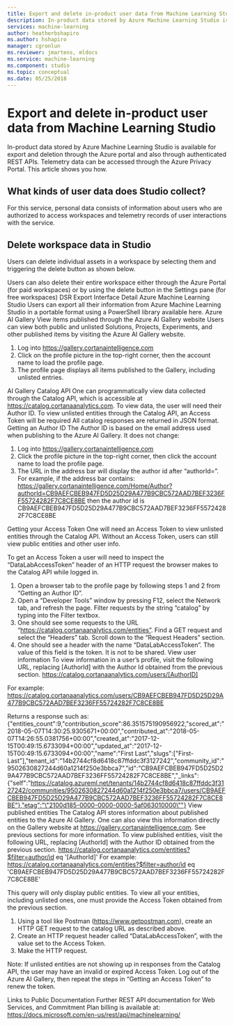 ```yaml
---
title: Export and delete in-product user data from Machine Learning Studio - Azure | Microsoft Docs
description: In-product data stored by Azure Machine Learning Studio is available for export and deletion through the Azure portal and also through authenticated REST APIs. Telemetry data can be accessed through the Azure Privacy Portal. This article shows you how.
services: machine-learning
author: heatherbshapiro
ms.author: hshapiro
manager: cgronlun
ms.reviewer: jmartens, mldocs
ms.service: machine-learning
ms.component: studio
ms.topic: conceptual
ms.date: 05/25/2018
---
```


# Export and delete in-product user data from Machine Learning Studio

In-product data stored by Azure Machine Learning Studio is available for export and deletion through the Azure portal and also through authenticated REST APIs. Telemetry data can be accessed through the Azure Privacy Portal. This article shows you how.

## What kinds of user data does Studio collect?

For this service, personal data consists of information about users who are authorized to access workspaces and telemetry records of user interactions with the service.

## Delete workspace data in Studio 

Users can delete individual assets in a workspace by selecting them and triggering the delete button as shown below.
 
Users can also delete their entire workspace either through the Azure Portal (for paid workspaces) or by using the delete button in the Settings pane (for free workspaces) 
DSR Export Interface Detail
Azure Machine Learning Studio
Users can export all their information from Azure Machine Learning Studio in a portable format using a PowerShell library available here.
Azure AI Gallery
View items published through the Azure AI Gallery website
Users can view both public and unlisted Solutions, Projects, Experiments, and other published items by visiting the Azure AI Gallery website.
1.	Log into https://gallery.cortanaintelligence.com
2.	Click on the profile picture in the top-right corner, then the account name to load the profile page.
3.	The profile page displays all items published to the Gallery, including unlisted entries.

AI Gallery Catalog API
One can programmatically view data collected through the Catalog API, which is accessible at https://catalog.cortanaanalytics.com. To view data, the user will need their Author ID.  To view unlisted entities through the Catalog API, an Access Token will be required
All catalog responses are returned in JSON format.
Getting an Author ID
The Author ID is based on the email address used when publishing to the Azure AI Gallery. It does not change:
1.	Log into https://gallery.cortanaintelligence.com
2.	Click the profile picture in the top-right corner, then click the account name to load the profile page.
3.	The URL in the address bar will display the author id after “authorId=”. For example, if the address bar contains:
https://gallery.cortanaintelligence.com/Home/Author?authorId=CB9AEFCBEB947FD5D25D29A477B9CBC572AAD7BEF3236FF55724282F7C8CE8BE
then the author id is
CB9AEFCBEB947FD5D25D29A477B9CBC572AAD7BEF3236FF55724282F7C8CE8BE

Getting your Access Token
One will need an Access Token to view unlisted entities through the Catalog API. Without an Access Token, users can still view public entities and other user info.

To get an Access Token a user will need to inspect the “DataLabAccessToken” header of an HTTP request the browser makes to the Catalog API while logged in.
1.	Open a browser tab to the profile page by following steps 1 and 2 from “Getting an Author ID”.
2.	Open a “Developer Tools” window by pressing F12, select the Network tab, and refresh the page. Filter requests by the string “catalog” by typing into the Filter textbox.
3.	One should see some requests to the URL “https://catalog.cortanaanalytics.com/entities”. Find a GET request and select the “Headers” tab. Scroll down to the “Request Headers” section.
4.	One should see a header with the name “DataLabAccessToken”. The value of this field is the token. It is not to be shared. 
View user information
To view information in a user’s profile, visit the following URL, replacing [AuthorId] with the Author Id obtained from the previous section.
https://catalog.cortanaanalytics.com/users/[AuthorID]

For example:
https://catalog.cortanaanalytics.com/users/CB9AEFCBEB947FD5D25D29A477B9CBC572AAD7BEF3236FF55724282F7C8CE8BE

Returns a response such as:
{"entities_count":9,"contribution_score":86.351575190956922,"scored_at":"2018-05-07T14:30:25.9305671+00:00","contributed_at":"2018-05-07T14:26:55.0381756+00:00","created_at":"2017-12-15T00:49:15.6733094+00:00","updated_at":"2017-12-15T00:49:15.6733094+00:00","name":"First Last","slugs":["First-Last"],"tenant_id":"14b2744cf8d6418c87ffddc3f3127242","community_id":"9502630827244d60a1214f250e3bbca7","id":"CB9AEFCBEB947FD5D25D29A477B9CBC572AAD7BEF3236FF55724282F7C8CE8BE","_links":{"self":"https://catalog.azureml.net/tenants/14b2744cf8d6418c87ffddc3f3127242/communities/9502630827244d60a1214f250e3bbca7/users/CB9AEFCBEB947FD5D25D29A477B9CBC572AAD7BEF3236FF55724282F7C8CE8BE"},"etag":"\"2100d185-0000-0000-0000-5af063010000\""}
View published entities
The Catalog API stores information about published entities to the Azure AI Gallery. One can also view this information directly on the Gallery website at https://gallery.cortanaintelligence.com. See previous sections for more information.
To view published entities, visit the following URL, replacing [AuthorId] with the Author ID obtained from the previous section.
https://catalog.cortanaanalytics.com/entities?$filter=author/id eq '[AuthorId]'
For example:
https://catalog.cortanaanalytics.com/entities?$filter=author/id eq 'CB9AEFCBEB947FD5D25D29A477B9CBC572AAD7BEF3236FF55724282F7C8CE8BE'

This query will only display public entities. To view all your entities, including unlisted ones, one must provide the Access Token obtained from the previous section.

1.	Using a tool like Postman (https://www.getpostman.com), create an HTTP GET request to the catalog URL as described above.
2.	Create an HTTP request header called “DataLabAccessToken”, with the value set to the Access Token.
3.	Make the HTTP request.

Note: If unlisted entities are not showing up in responses from the Catalog API, the user may have an invalid or expired Access Token. Log out of the Azure AI Gallery, then repeat the steps in “Getting an Access Token” to renew the token.

Links to Public Documentation
Further REST API documentation for Web Services, and Commitment Plan billing is available at: https://docs.microsoft.com/en-us/rest/api/machinelearning/

